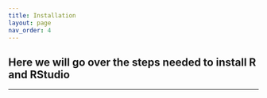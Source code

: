 ```yaml
---
title: Installation
layout: page
nav_order: 4
---
```


## Here we will go over the steps needed to install R and RStudio

----


